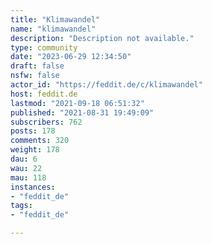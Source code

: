 ```yaml
---
title: "Klimawandel" 
name: "klimawandel"
description: "Description not available."
type: community
date: "2023-06-29 12:34:50"
draft: false
nsfw: false
actor_id: "https://feddit.de/c/klimawandel"
host: feddit.de
lastmod: "2021-09-18 06:51:32"
published: "2021-08-31 19:49:09"
subscribers: 762
posts: 178
comments: 320
weight: 178
dau: 6
wau: 22
mau: 118
instances:
- "feddit_de"
tags: 
- "feddit_de"

---
```

